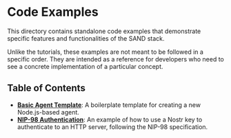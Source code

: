 # Code Examples

This directory contains standalone code examples that demonstrate specific features and functionalities of the SAND stack.

Unlike the tutorials, these examples are not meant to be followed in a specific order. They are intended as a reference for developers who need to see a concrete implementation of a particular concept.

## Table of Contents

-   [**Basic Agent Template**](./javascript-agent/): A boilerplate template for creating a new Node.js-based agent.
-   [**NIP-98 Authentication**](./authentication/nip98-auth/): An example of how to use a Nostr key to authenticate to an HTTP server, following the NIP-98 specification.